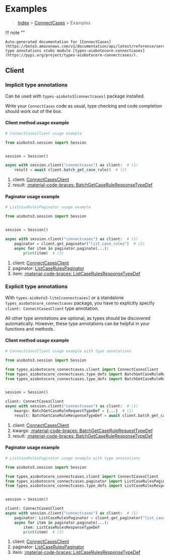 # Examples

> [Index](../README.md) > [ConnectCases](./README.md) > Examples

!!! note ""

    Auto-generated documentation for [ConnectCases](https://boto3.amazonaws.com/v1/documentation/api/latest/reference/services/connectcases.html#connectcases)
    type annotations stubs module [types-aiobotocore-connectcases](https://pypi.org/project/types-aiobotocore-connectcases/).

## Client

### Implicit type annotations

Can be used with `types-aioboto3[connectcases]` package installed.

Write your `ConnectCases` code as usual,
type checking and code completion should work out of the box.



#### Client method usage example

```python
# ConnectCasesClient usage example

from aioboto3.session import Session


session = Session()

async with session.client("connectcases") as client:  # (1)
    result = await client.batch_get_case_rule()  # (2)
```

1. client: [ConnectCasesClient](./client.md)
2. result: [:material-code-braces: BatchGetCaseRuleResponseTypeDef](./type_defs.md#batchgetcaseruleresponsetypedef)



#### Paginator usage example

```python
# ListCaseRulesPaginator usage example

from aioboto3.session import Session


session = Session()

async with session.client("connectcases") as client:  # (1)
    paginator = client.get_paginator("list_case_rules")  # (2)
    async for item in paginator.paginate(...):
        print(item)  # (3)
```

1. client: [ConnectCasesClient](./client.md)
2. paginator: [ListCaseRulesPaginator](./paginators.md#listcaserulespaginator)
3. item: [:material-code-braces: ListCaseRulesResponseTypeDef](./type_defs.md#listcaserulesresponsetypedef)




### Explicit type annotations

With `types-aioboto3-lite[connectcases]`
or a standalone `types_aiobotocore_connectcases` package, you have to explicitly specify
`client: ConnectCasesClient` type annotation.

All other type annotations are optional, as types should be discovered automatically.
However, these type annotations can be helpful in your functions and methods.


#### Client method usage example

```python
# ConnectCasesClient usage example with type annotations

from aioboto3.session import Session

from types_aiobotocore_connectcases.client import ConnectCasesClient
from types_aiobotocore_connectcases.type_defs import BatchGetCaseRuleResponseTypeDef
from types_aiobotocore_connectcases.type_defs import BatchGetCaseRuleRequestTypeDef


session = Session()

client: ConnectCasesClient
async with session.client("connectcases") as client:  # (1)
    kwargs: BatchGetCaseRuleRequestTypeDef = {...}  # (2)
    result: BatchGetCaseRuleResponseTypeDef = await client.batch_get_case_rule(**kwargs)  # (3)
```

1. client: [ConnectCasesClient](./client.md)
2. kwargs: [:material-code-braces: BatchGetCaseRuleRequestTypeDef](./type_defs.md#batchgetcaserulerequesttypedef)
3. result: [:material-code-braces: BatchGetCaseRuleResponseTypeDef](./type_defs.md#batchgetcaseruleresponsetypedef)



#### Paginator usage example

```python
# ListCaseRulesPaginator usage example with type annotations

from aioboto3.session import Session

from types_aiobotocore_connectcases.client import ConnectCasesClient
from types_aiobotocore_connectcases.paginator import ListCaseRulesPaginator
from types_aiobotocore_connectcases.type_defs import ListCaseRulesResponseTypeDef


session = Session()

client: ConnectCasesClient
async with session.client("connectcases") as client:  # (1)
    paginator: ListCaseRulesPaginator = client.get_paginator("list_case_rules")  # (2)
    async for item in paginator.paginate(...):
        item: ListCaseRulesResponseTypeDef
        print(item)  # (3)
```

1. client: [ConnectCasesClient](./client.md)
2. paginator: [ListCaseRulesPaginator](./paginators.md#listcaserulespaginator)
3. item: [:material-code-braces: ListCaseRulesResponseTypeDef](./type_defs.md#listcaserulesresponsetypedef)




